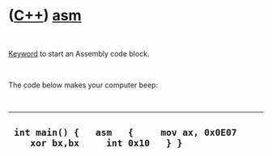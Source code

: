 



 

 

 

 

 

([C++](Cpp.htm)) [asm](CppAsm.htm)
==================================

 

[Keyword](CppKeyword.htm) to start an Assembly code block.

 

The code below makes your computer beep:

 

  -------------------------------------------------------------------------------
  ` int main() {   asm   {     mov ax, 0x0E07     xor bx,bx     int 0x10   } }`
  -------------------------------------------------------------------------------

 

 

 

 

 





 



